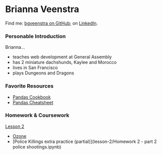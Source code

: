 # Brianna Veenstra

Find me: [bgveenstra on GitHub](https://github.com/bgveenstra); on [LinkedIn](https://www.linkedin.com/in/brianna-veenstra/).


### Personable Introduction

Brianna...
* teaches web development at General Assembly
* has 2 miniature dachshunds, Kaylee and Morocco
* lives in San Francisco
* plays Dungeons and Dragons

### Favorite Resources

* [Pandas Cookbook](http://pandas.pydata.org/pandas-docs/stable/cookbook.html)  
* [Pandas Cheatsheet](https://github.com/pandas-dev/pandas/blob/master/doc/cheatsheet/Pandas_Cheat_Sheet.pdf)

### Homework & Coursework

[Lesson 2](lesson-2)
- [Ozone](lesson-2/homework-02-the-pandas-library-starter-code.ipynb)  
- [Police Killings extra practice (partial)](lesson-2/Homework 2 - part 2 police shootings.ipynb)
